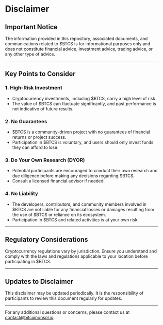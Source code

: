 # Disclaimer  

## Important Notice  

The information provided in this repository, associated documents, and communications related to $BTCS is for informational purposes only and does not constitute financial advice, investment advice, trading advice, or any other type of advice.  

---

## Key Points to Consider  

### 1. **High-Risk Investment**  
- Cryptocurrency investments, including $BTCS, carry a high level of risk.  
- The value of $BTCS can fluctuate significantly, and past performance is not indicative of future results.  

### 2. **No Guarantees**  
- $BTCS is a community-driven project with no guarantees of financial returns or project success.  
- Participation in $BTCS is voluntary, and users should only invest funds they can afford to lose.  

### 3. **Do Your Own Research (DYOR)**  
- Potential participants are encouraged to conduct their own research and due diligence before making any decisions regarding $BTCS.  
- Consult a licensed financial advisor if needed.  

### 4. **No Liability**  
- The developers, contributors, and community members involved in $BTCS are not liable for any financial losses or damages resulting from the use of $BTCS or reliance on its ecosystem.  
- Participation in $BTCS and related activities is at your own risk.  

---

## Regulatory Considerations  
Cryptocurrency regulations vary by jurisdiction. Ensure you understand and comply with the laws and regulations applicable to your location before participating in $BTCS.  

---

## Updates to Disclaimer  
This disclaimer may be updated periodically. It is the responsibility of participants to review this document regularly for updates.  

---

For any additional questions or concerns, please contact us at [contact@bitcoinonsol.io](mailto:contact@bitcoinonsol.io).  
